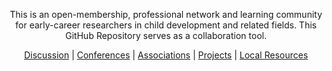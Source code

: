 <p align="center">
This is an open-membership, professional network and learning community for early-career researchers in child development and related fields. This GitHub Repository serves as a collaboration tool.
</p>
 
 
<p align="center">
 <a href="https://github.com/scools/Research-Network/projects/2?add_cards_query=is%3Aopen">Discussion</a>  |
 <a href="https://github.com/scools/Research-Network/wiki/Conferences">Conferences</a>  |
 <a href="https://github.com/scools/Research-Network/wiki/Resources">Associations</a>  |
 <a href="https://github.com/scools/Research-Network/wiki/Projects">Projects</a>  |
 <a href="https://github.com/scools/Research-Network/wiki/Resources-%7C-Policies">Local Resources</a>
<br><br>
</p>
